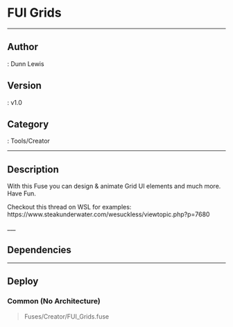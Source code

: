 # FUI Grids
___

## Author
 : Dunn Lewis

## Version
 : v1.0

## Category
 : Tools/Creator
___

## Description
<p>With this Fuse you can design & animate Grid UI elements and much more.<br>
Have Fun.</p>
 
<p>Checkout this thread on WSL for examples:<br>
https://www.steakunderwater.com/wesuckless/viewtopic.php?p=7680</p>___

## Dependencies


___

## Deploy

### Common (No Architecture)

> Fuses/Creator/FUI_Grids.fuse  

